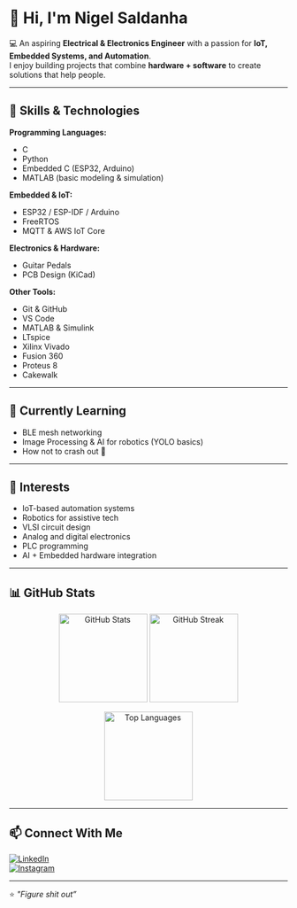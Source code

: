 # 👋 Hi, I'm Nigel Saldanha  

💻 An aspiring **Electrical & Electronics Engineer** with a passion for **IoT, Embedded Systems, and Automation**.  
I enjoy building projects that combine **hardware + software** to create solutions that help people.  

---

## 🚀 Skills & Technologies

**Programming Languages:**  
- C  
- Python  
- Embedded C (ESP32, Arduino)  
- MATLAB (basic modeling & simulation)  

**Embedded & IoT:**  
- ESP32 / ESP-IDF / Arduino  
- FreeRTOS  
- MQTT & AWS IoT Core   

**Electronics & Hardware:**  
- Guitar Pedals  
- PCB Design (KiCad)  

**Other Tools:**  
- Git & GitHub  
- VS Code  
- MATLAB & Simulink  
- LTspice  
- Xilinx Vivado  
- Fusion 360  
- Proteus 8  
- Cakewalk  

---

## 🌱 Currently Learning
- BLE mesh networking  
- Image Processing & AI for robotics (YOLO basics)  
- How not to crash out 🚀  

---

## 🎯 Interests
- IoT-based automation systems  
- Robotics for assistive tech  
- VLSI circuit design  
- Analog and digital electronics  
- PLC programming  
- AI + Embedded hardware integration  

---

## 📊 GitHub Stats

<p align="center">
  <img src="https://github-readme-stats.vercel.app/api?username=nigelcsaldanha&show_icons=true&theme=tokyonight" alt="GitHub Stats" height="160"/>
  <img src="https://github-readme-streak-stats.herokuapp.com?user=nigelcsaldanha&theme=tokyonight" alt="GitHub Streak" height="160"/>
</p>

<p align="center">
  <img src="https://github-readme-stats.vercel.app/api/top-langs/?username=nigelcsaldanha&layout=compact&theme=tokyonight" alt="Top Languages" height="160"/>
</p>

---

## 📫 Connect With Me
[![LinkedIn](https://img.shields.io/badge/LinkedIn-0077B5?style=for-the-badge&logo=linkedin&logoColor=white)](https://www.linkedin.com/in/nigelcsaldanha)  
[![Instagram](https://img.shields.io/badge/Instagram-E4405F?style=for-the-badge&logo=instagram&logoColor=white)](https://www.instagram.com/nigelcsaldanha)  

---

⭐️ *"Figure shit out”*  

